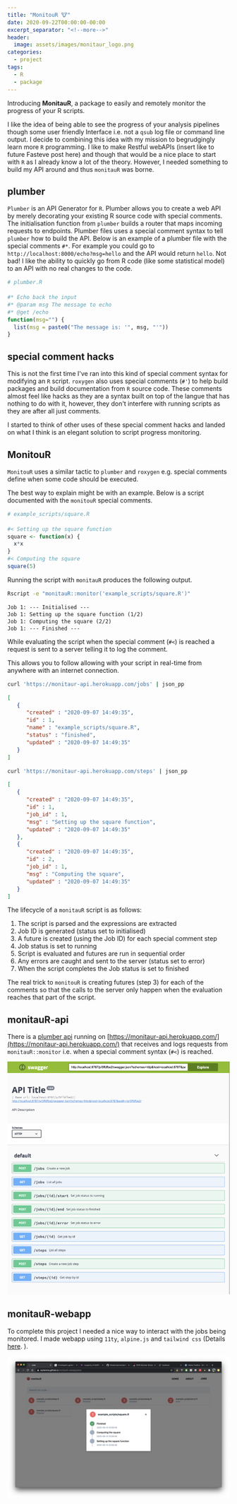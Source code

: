 ```yaml
---
title: "MonitouR 🐮"
date: 2020-09-22T00:00:00-00:00
excerpt_separator: "<!--more-->"
header:
  image: assets/images/monitaur_logo.png
categories:
  - project
tags:
  - R
  - package
---
```


Introducing **MonitauR**, a package to easily and remotely monitor the progress of your R scripts.

<!--more-->

I like the idea of being able to see the progress of your analysis pipelines though some user friendly Interface i.e. not a `qsub` log file or command line output. I decide to combining this idea with my mission to begrudgingly learn more `R` programming. I like to make Restful webAPIs (insert like to future Fasteve post here) and though that would be a nice place to start with `R` as I already know a lot of the theory. However, I needed something to build my API around and thus `monitauR` was borne.

## plumber

`Plumber` is an API Generator for `R`. Plumber allows you to create a web API by merely decorating your existing R source code with special comments. The initialisation function from `plumber` builds a router that maps incoming requests to endpoints. Plumber files uses a special comment syntax to tell `plumber` how to build the API. Below is an example of a plumber file with the special comments `#*`. For example you could go to `http://localhost:8000/echo?msg=hello` and the API would return `hello`. Not bad! I like the ability to quickly go from R code (like some statistical model) to an API with no real changes to the code. 

```R
# plumber.R

#* Echo back the input
#* @param msg The message to echo
#* @get /echo
function(msg="") {
  list(msg = paste0("The message is: '", msg, "'"))
}
```

## special comment hacks

This is not the first time I've ran into this kind of special comment syntax for modifying an `R` script. `roxygen` also uses special comments (`#'`) to help build packages and build documentation from `R` source code. These comments almost feel like hacks as they are a syntax built on top of the langue that has nothing to do with it, however, they don't interfere with running scripts as they are after all just comments. 

I started to think of other uses of these special comment hacks and landed on what I think is an elegant solution to script progress monitoring. 

## MonitouR

`MonitouR` uses a similar tactic to `plumber` and `roxygen` e.g. special comments define when some code should be executed. 

The best way to explain might be with an example. Below is a script documented with the `monitouR` special comments. 

```R
# example_scripts/square.R

#< Setting up the square function
square <- function(x) {
  x*x
}
#< Computing the square
square(5)
```

Running the script with `monitauR` produces the following output. 

```bash
Rscript -e "monitauR::monitor('example_scripts/square.R')"
```
```
Job 1: --- Initialised ---
Job 1: Setting up the square function (1/2)
Job 1: Computing the square (2/2)
Job 1: --- Finished ---
```

While evaluating the script when the special comment (`#<`) is reached a request is sent to a server telling it to log the comment. 

This allows you to follow allowing with your script in real-time from anywhere with an internet connection. 

```bash
curl 'https://monitaur-api.herokuapp.com/jobs' | json_pp
```
```json
[
   {
      "created" : "2020-09-07 14:49:35",
      "id" : 1,
      "name" : "example_scripts/square.R",
      "status" : "finished",
      "updated" : "2020-09-07 14:49:35"
   }
]
```
```bash
curl 'https://monitaur-api.herokuapp.com/steps' | json_pp

```
```json
[
   {
      "created" : "2020-09-07 14:49:35",
      "id" : 1,
      "job_id" : 1,
      "msg" : "Setting up the square function",
      "updated" : "2020-09-07 14:49:35"
   },
   {
      "created" : "2020-09-07 14:49:35",
      "id" : 2,
      "job_id" : 1,
      "msg" : "Computing the square",
      "updated" : "2020-09-07 14:49:35"
   }
]
```

The lifecycle of a `monitauR` script is as follows:

1. The script is parsed and the expressions are extracted
2. Job ID is generated (status set to initialised)
3. A future is created (using the Job ID) for each special comment step
4. Job status is set to running
5. Script is evaluated and futures are run in sequential order 
6. Any errors are caught and sent to the server (status set to error)
7. When the script completes the Job status is set to finished

The real trick to `monitouR` is creating futures (step 3) for each of the comments so that the calls to the server only happen when the evaluation reaches that part of the script. 

## monitauR-api

There is a [plumber api](https://www.rplumber.io/) running on [https://monitaur-api.herokuapp.com/](https://monitaur-api.herokuapp.com/) that receives and logs requests from `monitauR::monitor` i.e. when a special comment syntax (`#<`) is reached.

![monitaur_swagger](/assets/images/swagger.png)

## monitauR-webapp

To complete this project I needed a nice way to interact with the jobs being monitored. I made webapp using `11ty`, `alpine.js` and `tailwind css` (Details [here](https://github.com/Wytamma/monitauR-webapp). 
). 

![monitaur_jobs](/assets/images/jobs.png)